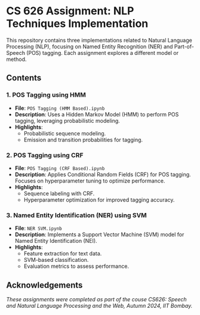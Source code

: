 # CS 626 Assignment: NLP Techniques Implementation

This repository contains three implementations related to Natural Language Processing (NLP), focusing on Named Entity Recognition (NER) and Part-of-Speech (POS) tagging. Each assignment explores a different model or method.

## Contents

### 1. POS Tagging using HMM
- **File**: `POS Tagging (HMM Based).ipynb`
- **Description**: Uses a Hidden Markov Model (HMM) to perform POS tagging, leveraging probabilistic modeling.
- **Highlights**:
  - Probabilistic sequence modeling.
  - Emission and transition probabilities for tagging.

### 2. POS Tagging using CRF
- **File**: `POS Tagging (CRF Based).ipynb`
- **Description**: Applies Conditional Random Fields (CRF) for POS tagging. Focuses on hyperparameter tuning to optimize performance.
- **Highlights**:
  - Sequence labeling with CRF.
  - Hyperparameter optimization for improved tagging accuracy.

### 3. Named Entity Identification (NER) using SVM
- **File**: `NER SVM.ipynb`
- **Description**: Implements a Support Vector Machine (SVM) model for Named Entity Identification (NEI). 
- **Highlights**:
  - Feature extraction for text data.
  - SVM-based classification.
  - Evaluation metrics to assess performance.


## Acknowledgements
*These assignments were completed as part of the couse CS626: Speech and Natural Language Processing and the Web, Autumn 2024, IIT Bombay.*
